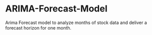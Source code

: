 # ARIMA-Forecast-Model
Arima Forecast model to analyze months of stock data and deliver a forecast horizon for one month.
